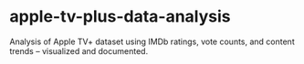 # apple-tv-plus-data-analysis
Analysis of Apple TV+ dataset using IMDb ratings, vote counts, and content trends – visualized and documented.
